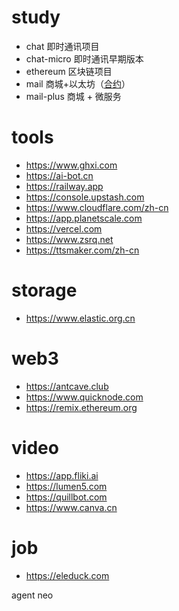 # study

- chat 即时通讯项目
- chat-micro 即时通讯早期版本
- ethereum 区块链项目
- mail 商城+以太坊（[合约](https://github.com/binbinly/study/blob/master/mall/frontend/contracts/Payment.sol)）
- mail-plus 商城 + 微服务

# tools
- https://www.ghxi.com
- https://ai-bot.cn
- https://railway.app
- https://console.upstash.com
- https://www.cloudflare.com/zh-cn
- https://app.planetscale.com
- https://vercel.com
- https://www.zsrq.net
- https://ttsmaker.com/zh-cn

# storage
- https://www.elastic.org.cn

# web3
- https://antcave.club
- https://www.quicknode.com
- https://remix.ethereum.org

# video
- https://app.fliki.ai
- https://lumen5.com
- https://quillbot.com
- https://www.canva.cn

# job
- https://eleduck.com

agent neo
